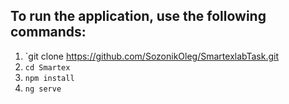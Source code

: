 ## To run the application, use the following commands:

1. `git clone https://github.com/SozonikOleg/SmartexlabTask.git
2. `cd Smartex`
3. `npm install`
4. `ng serve`
